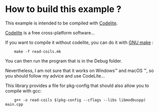 # How to build this example ?

This example is intended to be compiled with [Codelite](https://codelite.org).

[Codelite](https://codelite.org) is a free cross-platform software...

If you want to compile it without codelite, you can do it with [GNU make](https://www.gnu.org/software/make/) :

		make -f read-coils.mk

You can then run the program that is in the Debug folder.

Nevertheless, I am not sure that it works on Windows™ and macOS ™, so you 
should follow my advice and use CodeLite...

This library provides a file for pkg-config that should also allow you to 
compile with gcc:

		g++ -o read-coils $(pkg-config --cflags --libs libmodbuspp) main.cpp
